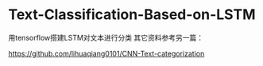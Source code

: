 # Text-Classification-Based-on-LSTM
用tensorflow搭建LSTM对文本进行分类
其它资料参考另一篇：

https://github.com/lihuaqiang0101/CNN-Text-categorization
